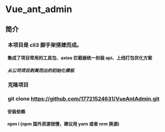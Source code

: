 # Vue_ant_admin

## 简介

### &nbsp;&nbsp;本项目是 cli3 脚手架搭建而成。

#### &nbsp;&nbsp;集成了项目常用的工具包、axios 拦截器统一封装 api、上线打包优化方案

##### &nbsp;&nbsp;从公司项目剥离而出的初始化模板

### &nbsp;&nbsp;克隆项目

### &nbsp;&nbsp;git clone https://github.com/17721524631/VueAntAdmin.git

#### &nbsp;&nbsp;安装依赖

#### &nbsp;&nbsp;npm i (npm 国外资源很慢，建议用 yarn 或者 nrm 换源)
